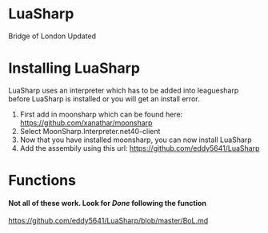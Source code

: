 # LuaSharp
Bridge of London Updated

# Installing LuaSharp
LuaSharp uses an interpreter which has to be added into leaguesharp before LuaSharp is installed or you will get an install error. 

1. First add in moonsharp which can be found here: https://github.com/xanathar/moonsharp
2. Select MoonSharp.Interpreter.net40-client
3. Now that you have installed moonsharp, you can now install LuaSharp
4. Add the assembily using this url: https://github.com/eddy5641/LuaSharp

# Functions
#### Not all of these work. Look for *Done* following the function
https://github.com/eddy5641/LuaSharp/blob/master/BoL.md
